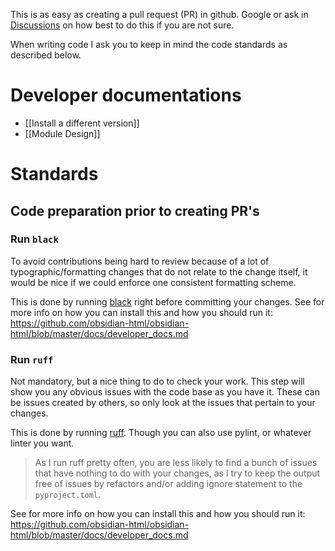 This is as easy as creating a pull request (PR) in github. Google or ask in [Discussions](https://github.com/obsidian-html/obsidian-html/discussions) on how best to do this if you are not sure.

When writing code I ask you to keep in mind the code standards as described below. 

# Developer documentations
- [[Install a different version]]
- [[Module Design]]

# Standards
## Code preparation prior to creating PR's

### Run `black`
To avoid contributions being hard to review because of a lot of typographic/formatting changes that do not relate to the change itself, it would be nice if we could enforce one consistent formatting scheme.

This is done by running [black](https://black.readthedocs.io/en/stable/index.html) right before committing your changes. See for more info on how you can install this and how you should run it: https://github.com/obsidian-html/obsidian-html/blob/master/docs/developer_docs.md

### Run `ruff`
Not mandatory, but a nice thing to do to check your work. This step will show you any obvious issues with the code base as you have it. These can be issues created by others, so only look at the issues that pertain to your changes.

This is done by running [ruff](https://beta.ruff.rs/docs/). Though you can also use pylint, or whatever linter you want. 

> As I run ruff pretty often, you are less likely to find a bunch of issues that have nothing to do with your changes, as I try to keep the output free of issues by refactors and/or adding ignore statement to the `pyproject.toml`.

See for more info on how you can install this and how you should run it: https://github.com/obsidian-html/obsidian-html/blob/master/docs/developer_docs.md
